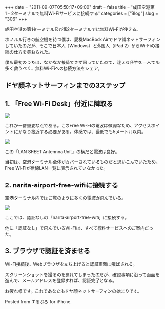 +++
date = "2011-09-07T05:50:17+09:00"
draft = false
title = "成田空港第1・2ターミナルで無料Wi-Fiサービスに接続する"
categories = ["Blog"]
slug = "306"
+++

成田空港の第1ターミナル及び第2ターミナルでは無料Wi-Fiが使える。 

ホノルル行きの航空機を待つ僕は、愛機MacBook Airでドヤ顔ネットサーフィンしていたのだが、そこで日本人（Windows）と外国人（iPad 2）からWi-Fiの接続の仕方を尋ねられた。

僕も最初のうちは、なかなか接続できず困っていたので、迷える仔羊を一人でも多く救うべく、無料Wi-Fiへの接続方法をシェア。

## ドヤ顔ネットサーフィンまでの3ステップ

## 1. 「Free Wi-Fi Desk」付近に陣取る

![](/images/2011/09/0306_1.jpg)

これが一番重要な点である。このFree Wi-FIの電波は微弱なため、アクセスポイントにかなり接近する必要がある。体感では、最低でも5メートル以内。

![](/images/2011/09/0306_2.jpg)

この「LAN SHEET Antennna Unit」の横だと電波は良好。

当初は、空港ターミナル全体がカバーされているものだと思いこんでいたため、Free Wi-Fiが無線LAN一覧に表示されていなかった。

## 2. narita-airport-free-wifiに接続する

空港ターミナル内ではご覧のように多くの電波が飛んでいる。

![](/images/2011/09/0306_3.jpg)

ここでは、認証なしの「narita-airport-free-wifi」に接続する。

他に「認証なし」で飛んでいるWi-Fiは、すべて有料サービスへのご案内だった。

## 3. ブラウザで認証を済ませる

Wi-Fi接続後、Webブラウザを立ち上げると認証画面に飛ばされる。

スクリーンショットを撮るのを忘れてしまったのだが、確認事項に沿って画面を進んで、メールアドレスを登録すれば、認証完了となる。

お疲れ様です。これであなたもドヤ顔ネットサーフィンの始まりです。

Posted from するぷろ for iPhone.
